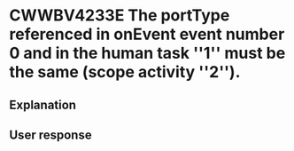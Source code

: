 # CWWBV4233E The portType referenced in onEvent event number 0 and in the human task ''1'' must be the same (scope activity ''2'').

## Explanation

## User response